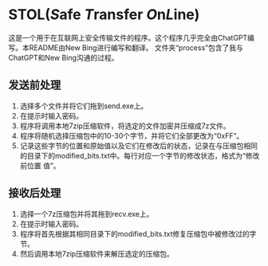 # STOL(*S*afe *T*ransfer *O*n*L*ine)

这是一个用于在互联网上安全传输文件的程序。这个程序几乎完全由ChatGPT编写。本README由New Bing进行编写和翻译。
文件夹“process”包含了我与ChatGPT和New Bing沟通的过程。

## 发送前处理

1. 选择多个文件并将它们拖到send.exe上。
2. 在提示时输入密码。
3. 程序将调用本地7zip压缩软件，将选定的文件加密并压缩成7z文件。
4. 程序将随机选择压缩包中的10-30个字节，并将它们全部更改为“0xFF”。
5. 记录这些字节的位置和原始值以及它们在修改后的状态，记录在与压缩包相同的目录下的modified_bits.txt中。每行对应一个字节的修改状态，格式为“修改前位置 值”。

## 接收后处理

1. 选择一个7z压缩包并将其拖到recv.exe上。
2. 在提示时输入密码。
3. 程序将首先根据其相同目录下的modified_bits.txt修复压缩包中被修改过的字节。
4. 然后调用本地7zip压缩软件来解压选定的压缩包。